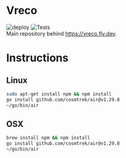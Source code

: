 # Vreco
![deploy](https://github.com/vrecan/vreco/actions/workflows/main.yml/badge.svg?branch=main)
![Tests](https://github.com/vrecan/vreco/actions/workflows/audit.yml/badge.svg?branch=main)
<br>
Main repository behind https://vreco.fly.dev.


# Instructions

## Linux
```bash
sudo apt-get install npm && npm install 
go install github.com/cosmtrek/air@v1.29.0
~/go/bin/air

```

## OSX
```bash
brew install npm && npm install 
go install github.com/cosmtrek/air@v1.29.0
~/go/bin/air
```